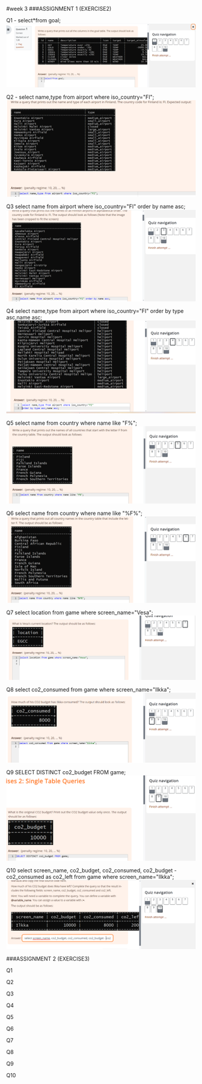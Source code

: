 #week 3
###ASSIGNMENT 1 (EXERCISE2)

Q1 - 
select*from goal;
![Week3Assign1Q1.png](Week3Assign1Q1.png)


Q2 - 
select name,type from airport where iso_country="FI";
![Week3Assign1Q2.png](Week3Assign1Q2.png)


Q3
select name from airport where iso_country="FI" order by name asc;
![Week3Assign1Q3.png](Week3Assign1Q3.png)


Q4
select name,type from airport where iso_country="FI" order by type asc,name asc;
![Week3Assign1Q4.png](Week3Assign1Q4.png)


Q5
select name from country where name like "F%";
![Week3Assign1Q5.png](Week3Assign1Q5.png)


Q6
select name from country where name like "%F%";
![Week3Assign1Q6.png](Week3Assign1Q6.png)


Q7
select location from game where screen_name="Vesa";
![Week3Assign1Q7.png](Week3Assign1Q7.png)


Q8
select co2_consumed from game where screen_name="Ilkka";
![Week3Assign1Q8.png](Week3Assign1Q8.png)


Q9
SELECT DISTINCT co2_budget FROM game;
![Week3Assign1Q9.png](Week3Assign1Q9.png)


Q10
select screen_name, co2_budget, co2_consumed, co2_budget - co2_consumed as co2_left from game where screen_name="Ilkka";
![Week3Assign1Q10.png](Week3Assign1Q10.png)



###ASSIGNMENT 2 (EXERCISE3)

Q1


Q2


Q3


Q4


Q5


Q6


Q7


Q8


Q9


Q10





